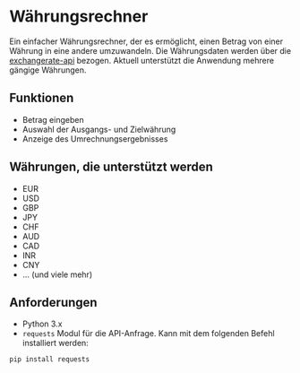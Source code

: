 # Währungsrechner

Ein einfacher Währungsrechner, der es ermöglicht, einen Betrag von einer Währung in eine andere umzuwandeln. Die Währungsdaten werden über die [exchangerate-api](https://www.exchangerate-api.com/) bezogen. Aktuell unterstützt die Anwendung mehrere gängige Währungen.

## Funktionen

- Betrag eingeben
- Auswahl der Ausgangs- und Zielwährung
- Anzeige des Umrechnungsergebnisses

## Währungen, die unterstützt werden

- EUR
- USD
- GBP
- JPY
- CHF
- AUD
- CAD
- INR
- CNY
- ... (und viele mehr)

## Anforderungen

- Python 3.x
- `requests` Modul für die API-Anfrage. Kann mit dem folgenden Befehl installiert werden:

```bash
pip install requests
```
